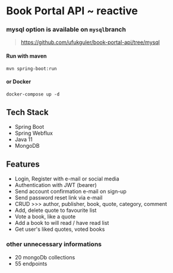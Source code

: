 # Book Portal API ~ reactive

### mysql option is available on `mysql`branch
> https://github.com/ufukguler/book-portal-api/tree/mysql

#### Run with maven
```
mvn spring-boot:run
```
#### or Docker
```
docker-compose up -d
```

## Tech Stack
- Spring Boot
- Spring Webflux
- Java 11
- MongoDB

## Features
- Login, Register with e-mail or social media
- Authentication with JWT (bearer)
- Send account confirmation e-mail on sign-up
- Send password reset link via e-mail
- CRUD >>> author, publisher, book, quote, category, comment
- Add, delete quote to favourite list
- Vote a book, like a quote
- Add a book to will read / have read list
- Get user's liked quotes, voted books

### other unnecessary informations
- 20 mongoDb collections
- 55 endpoints
